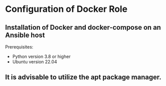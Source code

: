 # Configuration of Docker Role

## Installation of Docker and docker-compose on an Ansible host
Prerequisites:
- Python version 3.8 or higher
- Ubuntu version 22.04
## It is advisable to utilize the apt package manager.